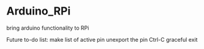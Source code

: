 # Arduino_RPi
bring arduino functionality to RPi

Future to-do list:
  make list of active pin
  unexport the pin
  Ctrl-C graceful exit
